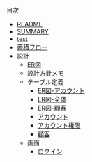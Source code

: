 目次

* [README](./README)  
* [SUMMARY](./SUMMARY)  
* [test](./test)  
* [蓄積フロー](./蓄積フロー)  
* 設計  
    - [ER図](設計/ER図)  
    - [設計方針メモ](設計/設計方針メモ)  
    - テーブル定義  
        - [ER図-アカウント](設計/テーブル定義/ER図-アカウント)  
        - [ER図-全体](設計/テーブル定義/ER図-全体)  
        - [ER図-顧客](設計/テーブル定義/ER図-顧客)  
        - [アカウント](設計/テーブル定義/アカウント)  
        - [アカウント権限](設計/テーブル定義/アカウント権限)  
        - [顧客](設計/テーブル定義/顧客)  
    - 画面  
        - [ログイン](設計/画面/ログイン)  
